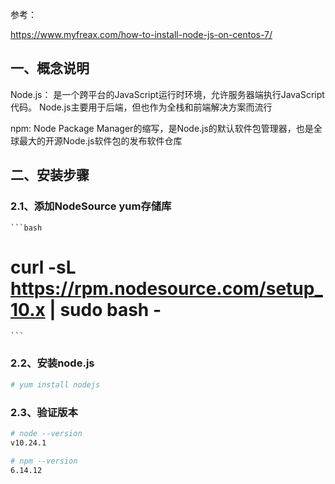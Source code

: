 参考：

https://www.myfreax.com/how-to-install-node-js-on-centos-7/





## 一、概念说明

Node.js：  是一个跨平台的JavaScript运行时环境，允许服务器端执行JavaScript代码。 Node.js主要用于后端，但也作为全栈和前端解决方案而流行

npm:         Node Package Manager的缩写，是Node.js的默认软件包管理器，也是全球最大的开源Node.js软件包的发布软件仓库





## 二、安装步骤

### 2.1、添加NodeSource yum存储库

    ```bash
# curl -sL https://rpm.nodesource.com/setup_10.x | sudo bash -
    ```



### 2.2、安装node.js

```bash
# yum install nodejs
```



### 2.3、验证版本

```bash
# node --version    
v10.24.1

# npm --version
6.14.12
```

